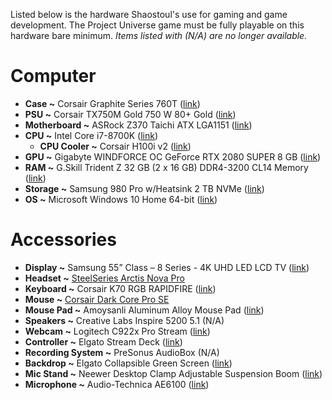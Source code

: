 Listed below is the hardware Shaostoul's use for gaming and game development. The Project Universe game must be fully playable on this hardware bare minimum. _Items listed with (N/A) are no longer available._

# Computer

- **Case ~** Corsair Graphite Series 760T ([link](https://www.amazon.com/CORSAIR-GRAPHITE-Full-Tower-Window-Panels/dp/B00P7TPYDM?th=1))
- **PSU ~** Corsair TX750M Gold 750 W 80+ Gold ([link](https://www.amazon.com/Corsair-Power-Supplies-750W-CP-9020131-NA/dp/B00FZLD2O0))
- **Motherboard ~** ASRock Z370 Taichi ATX LGA1151 ([link](https://www.amazon.com/ASRock-Intel-Z370-motherboard-TAICHI/dp/B07638ZKSD))
- **CPU ~** Intel Core i7-8700K ([link](https://www.amazon.com/dp/B07598VZR8))
    - **CPU Cooler ~** Corsair H100i v2 ([link](https://www.amazon.com/dp/B019EXSSBG))
- **GPU ~** Gigabyte WINDFORCE OC GeForce RTX 2080 SUPER 8 GB ([link](https://www.amazon.com/Gigabyte-Windforce-Gv-N208SGAMING-OC-8GC-REV2-0/dp/B07TTL14HG))
- **RAM ~** G.Skill Trident Z 32 GB (2 x 16 GB) DDR4-3200 CL14 Memory ([link](https://www.newegg.com/g-skill-32gb-288-pin-ddr4-sdram/p/N82E16820232560))
- **Storage ~** Samsung 980 Pro w/Heatsink 2 TB NVMe ([link](https://www.amazon.com/dp/B09JHKSNNG))
- **OS ~** Microsoft Windows 10 Home 64-bit ([link](https://www.amazon.com/Microsoft-Builder-Wind%D0%BEws-Intended-Upgradable/dp/B00ZSI7Y3U))

# Accessories

- **Display ~** Samsung 55​” Class – ​8 Series -​ 4K UHD LE​D LCD TV ([link](https://www.amazon.com/Samsung-UN55RU8000FXZA-FLAT-UHD-Smart/dp/B07NC9XWG5))
- **Headset ~** [SteelSeries Arctis Nova Pro](https://www.amazon.com/dp/B09ZWF9BCJ?&_encoding=UTF8&tag=shaostoul-20&linkCode=ur2&linkId=5b35dbc6780303355a42194fc45323fd&camp=1789&creative=9325)
- **Keyboard ~** Corsair K70 RGB RAPIDFIRE ([link](https://www.amazon.com/CORSAIR-K70-MK-2-RAPIDFIRE-Profile/dp/B07H6LBQ62))
- **Mouse ~** [Corsair Dark Core Pro SE](https://www.amazon.com/CORSAIR-Dark-Core-Comfortable-Ergonomic/dp/B07B7HYBQX?&_encoding=UTF8&tag=shaostoul-20&linkCode=ur2&linkId=ab4e439ebc51860d84324d3573e574fe&camp=1789&creative=9325)
- **Mouse Pad ~** Amoysanli ​Aluminum A​lloy Mouse​ Pad ([link](https://www.amazon.com/Amoysanli-Aluminum-Waterproof-Accurate-9-45x7-87/dp/B08CCLMB7Y))
- **Speakers ~** Creative Labs Inspire 5200 5.1 (N/A)
- **Webcam ~** Logitech C922x Pro Stream ([link](https://www.amazon.com/dp/B01LXCDPPK))
- **Controller ~** Elgato Stream Deck ([link](https://www.amazon.com/Elgato-Stream-Deck-MK-2-Controller/dp/B09738CV2G))
- **Recording System ~** PreSonus AudioBox (N/A)
- **Backdrop ~** Elgato Collapsible Green Screen ([link](https://www.amazon.com/dp/B0743Z892W))
- **Mic Stand ~** Neewer Desktop Clamp Adjustable Suspension Boom ([link](https://www.amazon.com/dp/B074DW6T8L))
- **Microphone ~** Audio-Technica AE6100 ([link](https://www.amazon.com/dp/B0002D0LNG))